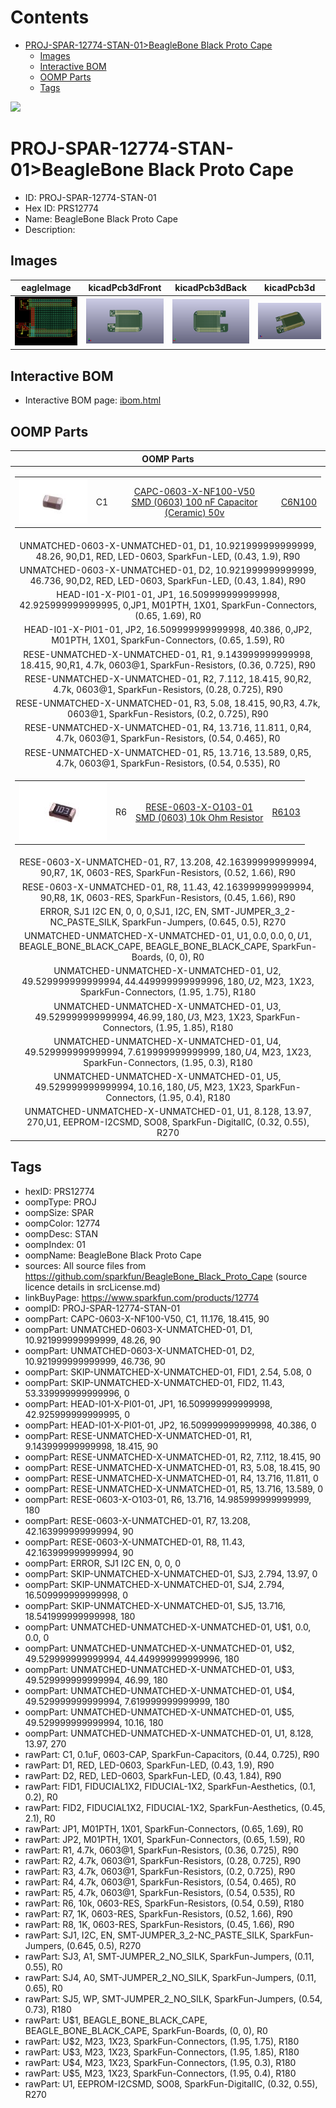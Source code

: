 



Contents
========

* [PROJ-SPAR-12774-STAN-01>BeagleBone Black Proto Cape](#proj-spar-12774-stan-01beaglebone-black-proto-cape)
	* [Images](#images)
	* [Interactive BOM](#interactive-bom)
	* [OOMP Parts](#oomp-parts)
	* [Tags](#tags)
  
![][im]
# PROJ-SPAR-12774-STAN-01>BeagleBone Black Proto Cape

- ID: PROJ-SPAR-12774-STAN-01
- Hex ID: PRS12774
- Name: BeagleBone Black Proto Cape
- Description: 

## Images
  
  

|eagleImage|kicadPcb3dFront|kicadPcb3dBack|kicadPcb3d|
| :---: | :---: | :---: | :---: |
|[![eagleImage](eagleImage_140.png)](eagleImage_600.png)|[![kicadPcb3dFront](kicadPcb3dFront_140.png)](kicadPcb3dFront_600.png)|[![kicadPcb3dBack](kicadPcb3dBack_140.png)](kicadPcb3dBack_600.png)|[![kicadPcb3d](kicadPcb3d_140.png)](kicadPcb3d_600.png)|

## Interactive BOM

- Interactive BOM page: [ibom.html](kicad/bom/ibom.html)

## OOMP Parts
  

|OOMP Parts|
| :---: |
|<table><tr><td>![CAPC-0603-X-NF100-V50](https://raw.githubusercontent.com/oomlout/oomlout_OOMP_parts/main/CAPC-0603-X-NF100-V50/image_140.jpg)</td><td> C1</td><td>[CAPC-0603-X-NF100-V50<br>SMD (0603) 100 nF Capacitor (Ceramic) 50v](https://github.com/oomlout/oomlout_OOMP_parts/tree/main/CAPC-0603-X-NF100-V50/)</td><td>[C6N100](https://github.com/oomlout/oomlout_OOMP_parts/tree/main/CAPC-0603-X-NF100-V50/)</td></tr></table>|
|UNMATCHED-0603-X-UNMATCHED-01, D1, 10.921999999999999, 48.26, 90,D1, RED, LED-0603, SparkFun-LED, (0.43, 1.9), R90|
|UNMATCHED-0603-X-UNMATCHED-01, D2, 10.921999999999999, 46.736, 90,D2, RED, LED-0603, SparkFun-LED, (0.43, 1.84), R90|
|HEAD-I01-X-PI01-01, JP1, 16.509999999999998, 42.925999999999995, 0,JP1, M01PTH, 1X01, SparkFun-Connectors, (0.65, 1.69), R0|
|HEAD-I01-X-PI01-01, JP2, 16.509999999999998, 40.386, 0,JP2, M01PTH, 1X01, SparkFun-Connectors, (0.65, 1.59), R0|
|RESE-UNMATCHED-X-UNMATCHED-01, R1, 9.143999999999998, 18.415, 90,R1, 4.7k, 0603@1, SparkFun-Resistors, (0.36, 0.725), R90|
|RESE-UNMATCHED-X-UNMATCHED-01, R2, 7.112, 18.415, 90,R2, 4.7k, 0603@1, SparkFun-Resistors, (0.28, 0.725), R90|
|RESE-UNMATCHED-X-UNMATCHED-01, R3, 5.08, 18.415, 90,R3, 4.7k, 0603@1, SparkFun-Resistors, (0.2, 0.725), R90|
|RESE-UNMATCHED-X-UNMATCHED-01, R4, 13.716, 11.811, 0,R4, 4.7k, 0603@1, SparkFun-Resistors, (0.54, 0.465), R0|
|RESE-UNMATCHED-X-UNMATCHED-01, R5, 13.716, 13.589, 0,R5, 4.7k, 0603@1, SparkFun-Resistors, (0.54, 0.535), R0|
|<table><tr><td>![RESE-0603-X-O103-01](https://raw.githubusercontent.com/oomlout/oomlout_OOMP_parts/main/RESE-0603-X-O103-01/image_140.jpg)</td><td> R6</td><td>[RESE-0603-X-O103-01<br>SMD (0603) 10k Ohm Resistor](https://github.com/oomlout/oomlout_OOMP_parts/tree/main/RESE-0603-X-O103-01/)</td><td>[R6103](https://github.com/oomlout/oomlout_OOMP_parts/tree/main/RESE-0603-X-O103-01/)</td></tr></table>|
|RESE-0603-X-UNMATCHED-01, R7, 13.208, 42.163999999999994, 90,R7, 1K, 0603-RES, SparkFun-Resistors, (0.52, 1.66), R90|
|RESE-0603-X-UNMATCHED-01, R8, 11.43, 42.163999999999994, 90,R8, 1K, 0603-RES, SparkFun-Resistors, (0.45, 1.66), R90|
|ERROR, SJ1 I2C EN, 0, 0, 0,SJ1, I2C, EN, SMT-JUMPER_3_2-NC_PASTE_SILK, SparkFun-Jumpers, (0.645, 0.5), R270|
|UNMATCHED-UNMATCHED-X-UNMATCHED-01, U$1, 0.0, 0.0, 0,U$1, BEAGLE_BONE_BLACK_CAPE, BEAGLE_BONE_BLACK_CAPE, SparkFun-Boards, (0, 0), R0|
|UNMATCHED-UNMATCHED-X-UNMATCHED-01, U$2, 49.529999999999994, 44.449999999999996, 180,U$2, M23, 1X23, SparkFun-Connectors, (1.95, 1.75), R180|
|UNMATCHED-UNMATCHED-X-UNMATCHED-01, U$3, 49.529999999999994, 46.99, 180,U$3, M23, 1X23, SparkFun-Connectors, (1.95, 1.85), R180|
|UNMATCHED-UNMATCHED-X-UNMATCHED-01, U$4, 49.529999999999994, 7.619999999999999, 180,U$4, M23, 1X23, SparkFun-Connectors, (1.95, 0.3), R180|
|UNMATCHED-UNMATCHED-X-UNMATCHED-01, U$5, 49.529999999999994, 10.16, 180,U$5, M23, 1X23, SparkFun-Connectors, (1.95, 0.4), R180|
|UNMATCHED-UNMATCHED-X-UNMATCHED-01, U1, 8.128, 13.97, 270,U1, EEPROM-I2CSMD, SO08, SparkFun-DigitalIC, (0.32, 0.55), R270|

## Tags

- hexID: PRS12774
- oompType: PROJ
- oompSize: SPAR
- oompColor: 12774
- oompDesc: STAN
- oompIndex: 01
- oompName: BeagleBone Black Proto Cape
- sources: All source files from https://github.com/sparkfun/BeagleBone_Black_Proto_Cape (source licence details in srcLicense.md)
- linkBuyPage: https://www.sparkfun.com/products/12774
- oompID: PROJ-SPAR-12774-STAN-01
- oompPart: CAPC-0603-X-NF100-V50, C1, 11.176, 18.415, 90
- oompPart: UNMATCHED-0603-X-UNMATCHED-01, D1, 10.921999999999999, 48.26, 90
- oompPart: UNMATCHED-0603-X-UNMATCHED-01, D2, 10.921999999999999, 46.736, 90
- oompPart: SKIP-UNMATCHED-X-UNMATCHED-01, FID1, 2.54, 5.08, 0
- oompPart: SKIP-UNMATCHED-X-UNMATCHED-01, FID2, 11.43, 53.339999999999996, 0
- oompPart: HEAD-I01-X-PI01-01, JP1, 16.509999999999998, 42.925999999999995, 0
- oompPart: HEAD-I01-X-PI01-01, JP2, 16.509999999999998, 40.386, 0
- oompPart: RESE-UNMATCHED-X-UNMATCHED-01, R1, 9.143999999999998, 18.415, 90
- oompPart: RESE-UNMATCHED-X-UNMATCHED-01, R2, 7.112, 18.415, 90
- oompPart: RESE-UNMATCHED-X-UNMATCHED-01, R3, 5.08, 18.415, 90
- oompPart: RESE-UNMATCHED-X-UNMATCHED-01, R4, 13.716, 11.811, 0
- oompPart: RESE-UNMATCHED-X-UNMATCHED-01, R5, 13.716, 13.589, 0
- oompPart: RESE-0603-X-O103-01, R6, 13.716, 14.985999999999999, 180
- oompPart: RESE-0603-X-UNMATCHED-01, R7, 13.208, 42.163999999999994, 90
- oompPart: RESE-0603-X-UNMATCHED-01, R8, 11.43, 42.163999999999994, 90
- oompPart: ERROR, SJ1 I2C EN, 0, 0, 0
- oompPart: SKIP-UNMATCHED-X-UNMATCHED-01, SJ3, 2.794, 13.97, 0
- oompPart: SKIP-UNMATCHED-X-UNMATCHED-01, SJ4, 2.794, 16.509999999999998, 0
- oompPart: SKIP-UNMATCHED-X-UNMATCHED-01, SJ5, 13.716, 18.541999999999998, 180
- oompPart: UNMATCHED-UNMATCHED-X-UNMATCHED-01, U$1, 0.0, 0.0, 0
- oompPart: UNMATCHED-UNMATCHED-X-UNMATCHED-01, U$2, 49.529999999999994, 44.449999999999996, 180
- oompPart: UNMATCHED-UNMATCHED-X-UNMATCHED-01, U$3, 49.529999999999994, 46.99, 180
- oompPart: UNMATCHED-UNMATCHED-X-UNMATCHED-01, U$4, 49.529999999999994, 7.619999999999999, 180
- oompPart: UNMATCHED-UNMATCHED-X-UNMATCHED-01, U$5, 49.529999999999994, 10.16, 180
- oompPart: UNMATCHED-UNMATCHED-X-UNMATCHED-01, U1, 8.128, 13.97, 270
- rawPart: C1, 0.1uF, 0603-CAP, SparkFun-Capacitors, (0.44, 0.725), R90
- rawPart: D1, RED, LED-0603, SparkFun-LED, (0.43, 1.9), R90
- rawPart: D2, RED, LED-0603, SparkFun-LED, (0.43, 1.84), R90
- rawPart: FID1, FIDUCIAL1X2, FIDUCIAL-1X2, SparkFun-Aesthetics, (0.1, 0.2), R0
- rawPart: FID2, FIDUCIAL1X2, FIDUCIAL-1X2, SparkFun-Aesthetics, (0.45, 2.1), R0
- rawPart: JP1, M01PTH, 1X01, SparkFun-Connectors, (0.65, 1.69), R0
- rawPart: JP2, M01PTH, 1X01, SparkFun-Connectors, (0.65, 1.59), R0
- rawPart: R1, 4.7k, 0603@1, SparkFun-Resistors, (0.36, 0.725), R90
- rawPart: R2, 4.7k, 0603@1, SparkFun-Resistors, (0.28, 0.725), R90
- rawPart: R3, 4.7k, 0603@1, SparkFun-Resistors, (0.2, 0.725), R90
- rawPart: R4, 4.7k, 0603@1, SparkFun-Resistors, (0.54, 0.465), R0
- rawPart: R5, 4.7k, 0603@1, SparkFun-Resistors, (0.54, 0.535), R0
- rawPart: R6, 10k, 0603-RES, SparkFun-Resistors, (0.54, 0.59), R180
- rawPart: R7, 1K, 0603-RES, SparkFun-Resistors, (0.52, 1.66), R90
- rawPart: R8, 1K, 0603-RES, SparkFun-Resistors, (0.45, 1.66), R90
- rawPart: SJ1, I2C, EN, SMT-JUMPER_3_2-NC_PASTE_SILK, SparkFun-Jumpers, (0.645, 0.5), R270
- rawPart: SJ3, A1, SMT-JUMPER_2_NO_SILK, SparkFun-Jumpers, (0.11, 0.55), R0
- rawPart: SJ4, A0, SMT-JUMPER_2_NO_SILK, SparkFun-Jumpers, (0.11, 0.65), R0
- rawPart: SJ5, WP, SMT-JUMPER_2_NO_SILK, SparkFun-Jumpers, (0.54, 0.73), R180
- rawPart: U$1, BEAGLE_BONE_BLACK_CAPE, BEAGLE_BONE_BLACK_CAPE, SparkFun-Boards, (0, 0), R0
- rawPart: U$2, M23, 1X23, SparkFun-Connectors, (1.95, 1.75), R180
- rawPart: U$3, M23, 1X23, SparkFun-Connectors, (1.95, 1.85), R180
- rawPart: U$4, M23, 1X23, SparkFun-Connectors, (1.95, 0.3), R180
- rawPart: U$5, M23, 1X23, SparkFun-Connectors, (1.95, 0.4), R180
- rawPart: U1, EEPROM-I2CSMD, SO08, SparkFun-DigitalIC, (0.32, 0.55), R270



[im]: kicadPcb3d_450.png
